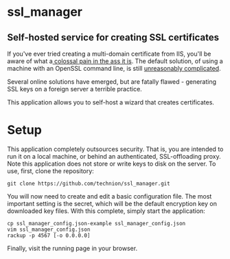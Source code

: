 # ssl_manager
## Self-hosted service for creating SSL certificates

If you've ever tried creating a multi-domain certificate from IIS, you'll be aware of what a[ colossal pain in the ass it is](https://technet.microsoft.com/en-us/library/ff625722(v=ws.10).aspx). The default solution, of using a machine with an OpenSSL command line, is still [unreasonably complicated](http://security.stackexchange.com/questions/74345/provide-subjectaltname-to-openssl-directly-on-command-line).

Several online solutions have emerged, but are fatally flawed - generating SSL keys on a foreign server a terrible practice.

This application allows you to self-host a wizard that creates certificates.

# Setup

This application completely outsources security. That is, you are intended to run it on a local machine, or behind an authenticated, SSL-offloading proxy. Note this application does not store or write keys to disk on the server. To use, first, clone the repository:

```
git clone https://github.com/technion/ssl_manager.git
```

You will now need to create and edit a basic configuration file. The most important setting is the secret, which will be the default encryption key on downloaded key files. With this complete, simply start the application:

```
cp ssl_manager_config.json-example ssl_manager_config.json
vim ssl_manager_config.json
rackup -p 4567 [-o 0.0.0.0]
```

Finally, visit the running page in your browser.
